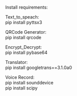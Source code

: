 Install requirements:

Text_to_speach:  
     pip install pyttsx3
    
QRCode Generator:  
     pip install qrcode
    
Encrypt_Decrypt:  
     pip install pybase64
    
Translator:  
     pip install googletrans==3.1.0a0
    
Voice Record:   
     pip install sounddevice   
     pip install scipy
